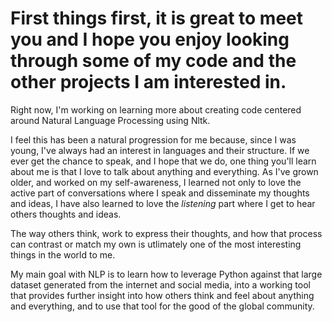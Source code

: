 # First things first, it is great to meet you and I hope you enjoy looking through some of my code and the other projects I am interested in.

Right now, I'm working on learning more about creating code centered around Natural Language Processing using Nltk.  

I feel this has been a natural progression for me because, since I was young, I've always had an interest in languages and their structure.  If we ever get the chance to speak, and I hope that we do, one thing you'll learn about me is that I love to talk about anything and everything.  As I've grown older, and worked on my self-awareness, I learned not only to love the active part of conversations where I speak and disseminate my thoughts and ideas, I have also learned to love the _listening_ part where I get to hear others thoughts and ideas.  

The way others think, work to express their thoughts, and how that process can contrast or match my own is utlimately one of the most interesting things in the world to me.

My main goal with NLP is to learn how to leverage Python against that large dataset generated from the internet and social media, into a working tool that provides further insight into how others think and feel about anything and everything, and to use that tool for the good of the global community.
<!--
**chrismvelez97/chrismvelez97** is a ✨ _special_ ✨ repository because its `README.md` (this file) appears on your GitHub profile.

Here are some ideas to get you started:

- 🔭 I’m currently working on ...
- 🌱 I’m currently learning ...
- 👯 I’m looking to collaborate on ...
- 🤔 I’m looking for help with ...
- 💬 Ask me about ...
- 📫 How to reach me: ...
- 😄 Pronouns: ...
- ⚡ Fun fact: ...
-->
